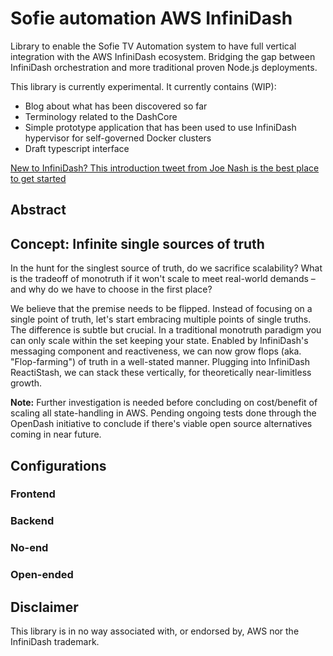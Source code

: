 # Sofie automation AWS InfiniDash
Library to enable the Sofie TV Automation system to have full vertical integration with the AWS InfiniDash ecosystem. Bridging the gap between InfiniDash orchestration and more traditional proven Node.js deployments.

This library is currently experimental. It currently contains (WIP):

* Blog about what has been discovered so far
* Terminology related to the DashCore
* Simple prototype application that has been used to use InfiniDash hypervisor for self-governed Docker clusters
* Draft typescript interface

[New to InfiniDash? This introduction tweet from Joe Nash is the best place to get started](https://twitter.com/jna_sh/status/1410178986978775040)

## Abstract

## Concept: Infinite single sources of truth
In the hunt for the singlest source of truth, do we sacrifice scalability? What is the tradeoff of monotruth if it won't scale to meet real-world demands – and why do we have to choose in the first place?

We believe that the premise needs to be flipped. Instead of focusing on a single point of truth, let's start embracing multiple points of single truths. The difference is subtle but crucial. In a traditional monotruth paradigm you can only scale within the set keeping your state. Enabled by InfiniDash's messaging component and reactiveness, we can now grow flops (aka. "Flop-farming") of truth in a well-stated manner. Plugging into InfiniDash ReactiStash, we can stack these vertically, for theoretically near-limitless growth.

**Note:** Further investigation is needed before concluding on cost/benefit of scaling all state-handling in AWS. Pending ongoing tests done through the OpenDash initiative to conclude if there's viable open source alternatives coming in near future.

## Configurations

### Frontend

### Backend

### No-end

### Open-ended

## Disclaimer
This library is in no way associated with, or endorsed by, AWS nor the InfiniDash trademark.
